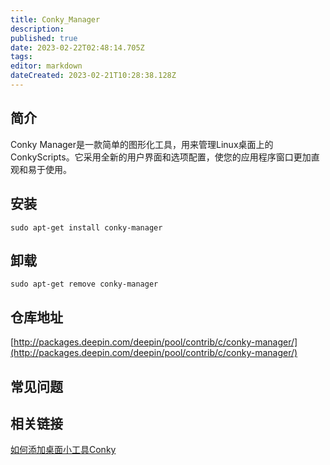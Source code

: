 ```yaml
---
title: Conky_Manager
description: 
published: true
date: 2023-02-22T02:48:14.705Z
tags: 
editor: markdown
dateCreated: 2023-02-21T10:28:38.128Z
---
```


## 简介

Conky Manager是一款简单的图形化工具，用来管理Linux桌面上的ConkyScripts。它采用全新的用户界面和选项配置，使您的应用程序窗口更加直观和易于使用。

## 安装

`sudo apt-get install conky-manager`

## 卸载

`sudo apt-get remove conky-manager`

## 仓库地址

[http://packages.deepin.com/deepin/pool/contrib/c/conky-manager/](http://packages.deepin.com/deepin/pool/contrib/c/conky-manager/)

## 常见问题

## 相关链接

[如何添加桌面小工具Conky](https://bbs.deepin.org/forum.php?mod=viewthread&tid=42752)
